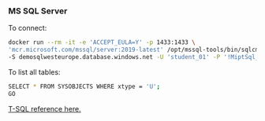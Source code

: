 ### MS SQL Server

To connect:

```bash
docker run --rm -it -e 'ACCEPT_EULA=Y' -p 1433:1433 \
'mcr.microsoft.com/mssql/server:2019-latest' /opt/mssql-tools/bin/sqlcmd \
-S demosqlwesteurope.database.windows.net -U 'student_01' -P '!MiptSql_01' -d 'demo'
```

To list all tables:

```bash
SELECT * FROM SYSOBJECTS WHERE xtype = 'U';
GO
```

[T-SQL reference here.](https://docs.microsoft.com/en-us/sql/t-sql/language-reference?view=sql-server-ver15)
